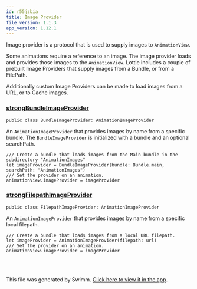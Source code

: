 ```yaml
---
id: r55jzbia
title: Image Provider
file_version: 1.1.3
app_version: 1.12.1
---
```


Image provider is a protocol that is used to supply images to `AnimationView`.

Some animations require a reference to an image. The image provider loads and provides those images to the `AnimationView`. Lottie includes a couple of prebuilt Image Providers that supply images from a Bundle, or from a FilePath.

Additionally custom Image Providers can be made to load images from a URL, or to Cache images.

### [strongBundleImageProvider](https://airbnb.io/lottie/#/ios?id=bundleimageprovider)

```
public class BundleImageProvider: AnimationImageProvider
```

An `AnimationImageProvider` that provides images by name from a specific bundle. The `BundleImageProvider` is initialized with a bundle and an optional searchPath.

```
/// Create a bundle that loads images from the Main bundle in the subdirectory "AnimationImages"
let imageProvider = BundleImageProvider(bundle: Bundle.main, searchPath: "AnimationImages")
/// Set the provider on an animation.
animationView.imageProvider = imageProvider
```

### [strongFilepathImageProvider](https://airbnb.io/lottie/#/ios?id=filepathimageprovider)

```
public class FilepathImageProvider: AnimationImageProvider
```

An `AnimationImageProvider` that provides images by name from a specific local filepath.

```
/// Create a bundle that loads images from a local URL filepath.
let imageProvider = AnimationImageProvider(filepath: url)
/// Set the provider on an animation.
animationView.imageProvider = imageProvider
```

<br/>

<br/>

This file was generated by Swimm. [Click here to view it in the app](https://swimm-web-app.web.app/repos/Z2l0aHViJTNBJTNBbG90dGllLWlvcyUzQSUzQXVzZXJ0ZXN0aW5nLXN3aW1t/docs/r55jzbia).

